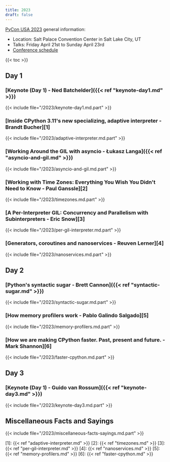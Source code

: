 ```yaml
---
title: 2023
draft: false
---
```


[PyCon USA 2023](https://us.pycon.org/2023/) general information:

- Location: Salt Palace Convention Center in Salt Lake City, UT
- Talks: Friday April 21st to Sunday April 23rd
- [Conference schedule](https://us.pycon.org/2023/schedule/)

{{< toc >}}

## Day 1

### [Keynote (Day 1) - Ned Batchelder]({{< ref "keynote-day1.md" >}})

{{< include file="/2023/keynote-day1.md.part" >}}

### [Inside CPython 3.11's new specializing, adaptive interpreter - Brandt Bucher][1]

{{< include file="/2023/adaptive-interpreter.md.part" >}}

### [Working Around the GIL with asyncio - Łukasz Langa]({{< ref "asyncio-and-gil.md" >}})

{{< include file="/2023/asyncio-and-gil.md.part" >}}

### [Working with Time Zones: Everything You Wish You Didn't Need to Know - Paul Ganssle][2]

{{< include file="/2023/timezones.md.part" >}}

### [A Per-Interpreter GIL: Concurrency and Parallelism with Subinterpreters - Eric Snow][3]

{{< include file="/2023/per-gil-interpreter.md.part" >}}

### [Generators, coroutines and nanoservices - Reuven Lerner][4]

{{< include file="/2023/nanoservices.md.part" >}}

## Day 2

### [Python's syntactic sugar - Brett Cannon]({{< ref "syntactic-sugar.md" >}})

{{< include file="/2023/syntactic-sugar.md.part" >}}

### [How memory profilers work - Pablo Galindo Salgado][5]

{{< include file="/2023/memory-profilers.md.part" >}}

### [How we are making CPython faster. Past, present and future. - Mark Shannon][6]

{{< include file="/2023/faster-cpython.md.part" >}}

## Day 3

### [Keynote (Day 1) - Guido van Rossum]({{< ref "keynote-day3.md" >}})

{{< include file="/2023/keynote-day3.md.part" >}}

## Miscellaneous Facts and Sayings

{{< include file="/2023/miscellaneous-facts-sayings.md.part" >}}

[1]: {{< ref "adaptive-interpreter.md" >}}
[2]: {{< ref "timezones.md" >}}
[3]: {{< ref "per-gil-interpreter.md" >}}
[4]: {{< ref "nanoservices.md" >}}
[5]: {{< ref "memory-profilers.md" >}}
[6]: {{< ref "faster-cpython.md" >}}
